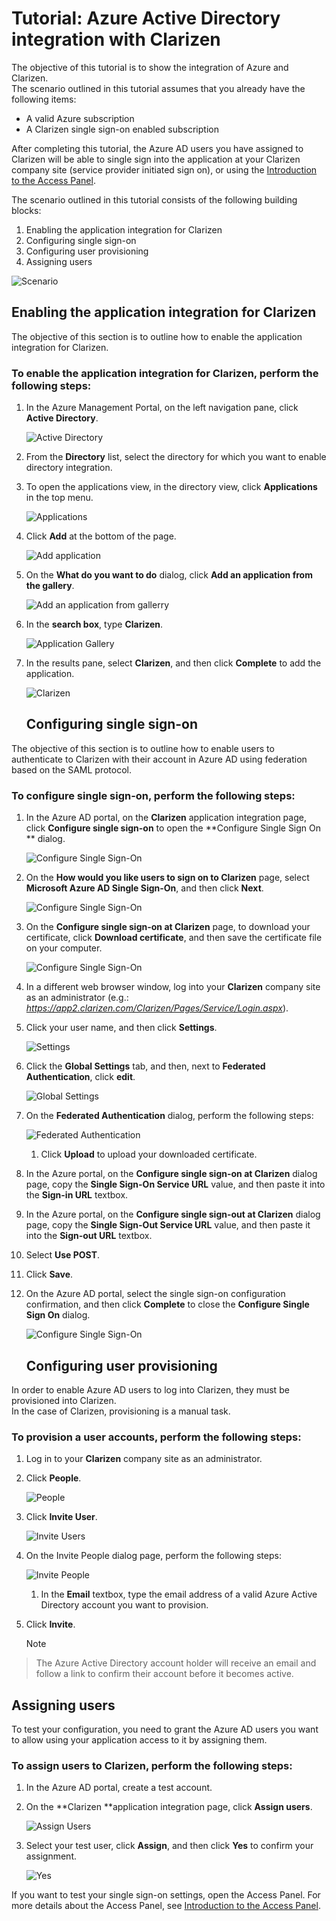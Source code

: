 <properties 
    pageTitle="Tutorial: Azure Active Directory integration with Clarizen | Microsoft Azure" 
    description="Learn how to use Clarizen with Azure Active Directory to enable single sign-on, automated provisioning, and more!" 
    services="active-directory" 
    authors="jeevansd"  
    documentationCenter="na" 
    manager="stevenpo"/>

<tags 
    ms.service="active-directory" 
    ms.devlang="na" 
    ms.topic="article" 
    ms.tgt_pltfrm="na" 
    ms.workload="identity" 
    ms.date="01/14/2016" 
    ms.author="jeedes" />

# Tutorial: Azure Active Directory integration with Clarizen
The objective of this tutorial is to show the integration of Azure and Clarizen.  
The scenario outlined in this tutorial assumes that you already have the following items:

* A valid Azure subscription
* A Clarizen single sign-on enabled subscription

After completing this tutorial, the Azure AD users you have assigned to Clarizen will be able to single sign into the application at your Clarizen company site (service provider initiated sign on), or using the [Introduction to the Access Panel](active-directory-saas-access-panel-introduction.md).

The scenario outlined in this tutorial consists of the following building blocks:

1. Enabling the application integration for Clarizen
2. Configuring single sign-on
3. Configuring user provisioning
4. Assigning users

![Scenario](./media/active-directory-saas-clarizen-tutorial/IC784679.png "Scenario")

## Enabling the application integration for Clarizen
The objective of this section is to outline how to enable the application integration for Clarizen.

### To enable the application integration for Clarizen, perform the following steps:
1. In the Azure Management Portal, on the left navigation pane, click **Active Directory**.

   ![Active Directory](./media/active-directory-saas-clarizen-tutorial/IC700993.png "Active Directory")

2. From the **Directory** list, select the directory for which you want to enable directory integration.

3. To open the applications view, in the directory view, click **Applications** in the top menu.

   ![Applications](./media/active-directory-saas-clarizen-tutorial/IC700994.png "Applications")

4. Click **Add** at the bottom of the page.

   ![Add application](./media/active-directory-saas-clarizen-tutorial/IC749321.png "Add application")

5. On the **What do you want to do** dialog, click **Add an application from the gallery**.

   ![Add an application from gallerry](./media/active-directory-saas-clarizen-tutorial/IC749322.png "Add an application from gallerry")

6. In the **search box**, type **Clarizen**.

   ![Application Gallery](./media/active-directory-saas-clarizen-tutorial/IC784680.png "Application Gallery")

7. In the results pane, select **Clarizen**, and then click **Complete** to add the application.

   ![Clarizen](./media/active-directory-saas-clarizen-tutorial/IC784681.png "Clarizen")

   ## Configuring single sign-on

The objective of this section is to outline how to enable users to authenticate to Clarizen with their account in Azure AD using federation based on the SAML protocol.

### To configure single sign-on, perform the following steps:
1. In the Azure AD portal, on the **Clarizen** application integration page, click **Configure single sign-on** to open the **Configure Single Sign On ** dialog.

   ![Configure Single Sign-On](./media/active-directory-saas-clarizen-tutorial/IC784682.png "Configure Single Sign-On")

2. On the **How would you like users to sign on to Clarizen** page, select **Microsoft Azure AD Single Sign-On**, and then click **Next**.

   ![Configure Single Sign-On](./media/active-directory-saas-clarizen-tutorial/IC784683.png "Configure Single Sign-On")

3. On the **Configure single sign-on at Clarizen** page, to download your certificate, click **Download certificate**, and then save the certificate file on your computer.

   ![Configure Single Sign-On](./media/active-directory-saas-clarizen-tutorial/IC784684.png "Configure Single Sign-On")

4. In a different web browser window, log into your **Clarizen** company site as an administrator (e.g.: *https://app2.clarizen.com/Clarizen/Pages/Service/Login.aspx*).

5. Click your user name, and then click **Settings**.

   ![Settings](./media/active-directory-saas-clarizen-tutorial/IC784685.png "Settings")

6. Click the **Global Settings** tab, and then, next to **Federated Authentication**, click **edit**.

   ![Global Settings](./media/active-directory-saas-clarizen-tutorial/IC786906.png "Global Settings")

7. On the **Federated Authentication** dialog, perform the following steps:

   ![Federated Authentication](./media/active-directory-saas-clarizen-tutorial/IC785892.png "Federated Authentication")

   1. Click **Upload** to upload your downloaded certificate.
2. In the Azure portal, on the **Configure single sign-on at Clarizen** dialog page, copy the **Single Sign-On Service URL** value, and then paste it into the **Sign-in URL** textbox.
3. In the Azure portal, on the **Configure single sign-out at Clarizen** dialog page, copy the **Single Sign-Out Service URL** value, and then paste it into the **Sign-out URL** textbox.
4. Select **Use POST**.
5. Click **Save**.

8. On the Azure AD portal, select the single sign-on configuration confirmation, and then click **Complete** to close the **Configure Single Sign On** dialog.

   ![Configure Single Sign-On](./media/active-directory-saas-clarizen-tutorial/IC784688.png "Configure Single Sign-On")

   ## Configuring user provisioning

In order to enable Azure AD users to log into Clarizen, they must be provisioned into Clarizen.  
In the case of Clarizen, provisioning is a manual task.

### To provision a user accounts, perform the following steps:
1. Log in to your **Clarizen** company site as an administrator.

2. Click **People**.

   ![People](./media/active-directory-saas-clarizen-tutorial/IC784689.png "People")

3. Click **Invite User**.

   ![Invite Users](./media/active-directory-saas-clarizen-tutorial/IC784690.png "Invite Users")

4. On the Invite People dialog page, perform the following steps:

   ![Invite People](./media/active-directory-saas-clarizen-tutorial/IC784691.png "Invite People")

   1. In the **Email** textbox, type the email address of a valid Azure Active Directory account you want to provision.
2. Click **Invite**.

   > [!NOTE]
> The Azure Active Directory account holder will receive an email and follow a link to confirm their account before it becomes active.
> 
> 

## Assigning users
To test your configuration, you need to grant the Azure AD users you want to allow using your application access to it by assigning them.

### To assign users to Clarizen, perform the following steps:
1. In the Azure AD portal, create a test account.

2. On the **Clarizen **application integration page, click **Assign users**.

   ![Assign Users](./media/active-directory-saas-clarizen-tutorial/IC784692.png "Assign Users")

3. Select your test user, click **Assign**, and then click **Yes** to confirm your assignment.

   ![Yes](./media/active-directory-saas-clarizen-tutorial/IC767830.png "Yes")


If you want to test your single sign-on settings, open the Access Panel. For more details about the Access Panel, see [Introduction to the Access Panel](active-directory-saas-access-panel-introduction.md).

